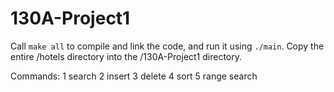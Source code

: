 # 130A-Project1

Call `make all` to compile and link the code, and run it using `./main`.
Copy the entire /hotels directory into the /130A-Project1 directory.

Commands:
        1       search
        2       insert
        3       delete
        4       sort
        5       range search

